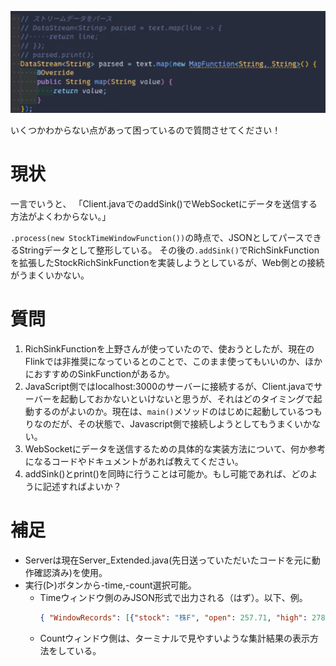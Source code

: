 ![alt text](image.png)

いくつかわからない点があって困っているので質問させてください！

# 現状

一言でいうと、
「Client.javaでのaddSink()でWebSocketにデータを送信する方法がよくわからない。」

`.process(new StockTimeWindowFunction())`の時点で、JSONとしてパースできるStringデータとして整形している。
その後の`.addSink()`でRichSinkFunctionを拡張したStockRichSinkFunctionを実装しようとしているが、Web側との接続がうまくいかない。

# 質問

1. RichSinkFunctionを上野さんが使っていたので、使おうとしたが、現在のFlinkでは非推奨になっているとのことで、このまま使ってもいいのか、ほかにおすすめのSinkFunctionがあるか。
2. JavaScript側ではlocalhost:3000のサーバーに接続するが、Client.javaでサーバーを起動しておかないといけないと思うが、それはどのタイミングで起動するのがよいのか。現在は、`main()`メソッドのはじめに起動しているつもりなのだが、その状態で、Javascript側で接続しようとしてもうまくいかない。
3. WebSocketにデータを送信するための具体的な実装方法について、何か参考になるコードやドキュメントがあれば教えてください。
4. addSink()とprint()を同時に行うことは可能か。もし可能であれば、どのように記述すればよいか？

# 補足

- Serverは現在Server_Extended.java(先日送っていただいたコードを元に動作確認済み)を使用。
- 実行(▷)ボタンから-time,-count選択可能。
  - Timeウィンドウ側のみJSON形式で出力される（はず）。以下、例。
      ```json
      { "WindowRecords": [{"stock": "株F", "open": 257.71, "high": 278.06, "low": 238.07, "close": 277.08, "timestamp": 16:43:54.68},{"stock": "株U", "open": 251.02, "high": 265.39, "low": 185.46, "close": 192.27, "timestamp": 16:43:55.18},{"stock": "株E", "open": 66.9, "high": 84.61, "low": 60.77, "close": 62.5, "timestamp": 16:43:55.68}],"AggregateRecords": [{"stock": "株F", "Ave": 277.08, "Max": 277.08, "Min": 277.08, "Std": 0.00},{"stock": "株E", "Ave": 62.50, "Max": 62.50, "Min": 62.50, "Std": 0.00},{"stock": "株U", "Ave": 192.27, "Max": 192.27, "Min": 192.27, "Std": 0.00}]}
      ```
  - Countウィンドウ側は、ターミナルで見やすいような集計結果の表示方法をしている。

